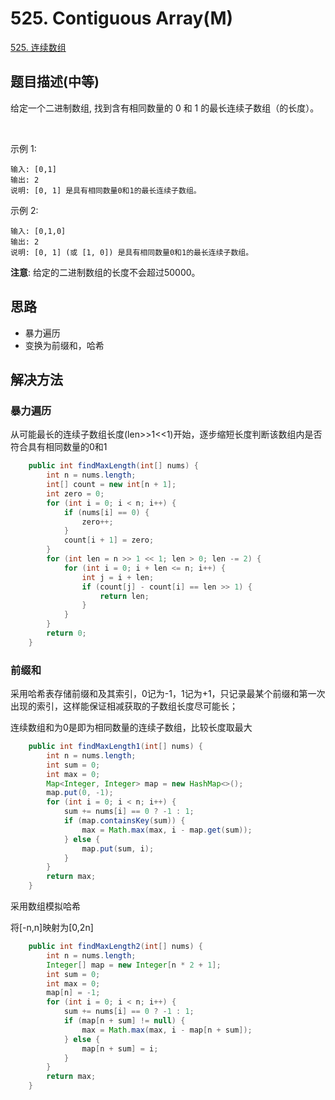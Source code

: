 
# 525. Contiguous Array(M)

[525. 连续数组](https://leetcode-cn.com/problems/contiguous-array/)

## 题目描述(中等)

给定一个二进制数组, 找到含有相同数量的 0 和 1 的最长连续子数组（的长度）。

 

示例 1:
```
输入: [0,1]
输出: 2
说明: [0, 1] 是具有相同数量0和1的最长连续子数组。
```

示例 2:
```
输入: [0,1,0]
输出: 2
说明: [0, 1] (或 [1, 0]) 是具有相同数量0和1的最长连续子数组。
```

**注意**: 给定的二进制数组的长度不会超过50000。

## 思路

- 暴力遍历
- 变换为前缀和，哈希

## 解决方法

### 暴力遍历

从可能最长的连续子数组长度(len>>1<<1)开始，逐步缩短长度判断该数组内是否符合具有相同数量的0和1

```java
    public int findMaxLength(int[] nums) {
        int n = nums.length;
        int[] count = new int[n + 1];
        int zero = 0;
        for (int i = 0; i < n; i++) {
            if (nums[i] == 0) {
                zero++;
            }
            count[i + 1] = zero;
        }
        for (int len = n >> 1 << 1; len > 0; len -= 2) {
            for (int i = 0; i + len <= n; i++) {
                int j = i + len;
                if (count[j] - count[i] == len >> 1) {
                    return len;
                }
            }
        }
        return 0;
    }
```

### 前缀和

采用哈希表存储前缀和及其索引，0记为-1，1记为+1，只记录最某个前缀和第一次出现的索引，这样能保证相减获取的子数组长度尽可能长；

连续数组和为0是即为相同数量的连续子数组，比较长度取最大

```java
    public int findMaxLength1(int[] nums) {
        int n = nums.length;
        int sum = 0;
        int max = 0;
        Map<Integer, Integer> map = new HashMap<>();
        map.put(0, -1);
        for (int i = 0; i < n; i++) {
            sum += nums[i] == 0 ? -1 : 1;
            if (map.containsKey(sum)) {
                max = Math.max(max, i - map.get(sum));
            } else {
                map.put(sum, i);
            }
        }
        return max;
    }
```

采用数组模拟哈希

将[-n,n]映射为[0,2n]

```java
    public int findMaxLength2(int[] nums) {
        int n = nums.length;
        Integer[] map = new Integer[n * 2 + 1];
        int sum = 0;
        int max = 0;
        map[n] = -1;
        for (int i = 0; i < n; i++) {
            sum += nums[i] == 0 ? -1 : 1;
            if (map[n + sum] != null) {
                max = Math.max(max, i - map[n + sum]);
            } else {
                map[n + sum] = i;
            }
        }
        return max;
    }
```